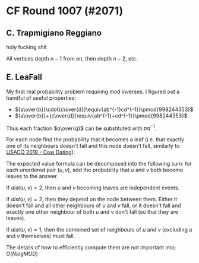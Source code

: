 # CF Round 1007 (#2071)

## C. Trapmigiano Reggiano
holy fucking shit

All vertices depth $n-1$ from en, then depth $n-2$, etc.

## E. LeaFall
My first real probability problem requiring mod inverses. I figured out a handful of useful properties:
 - ${a\over{b}}\cdot{c\over{d}}\equiv{ab^{-1}cd^{-1}}\pmod{998244353}$
 - ${a\over{b}}+{c\over{d}}\equiv{ab^{-1}+cd^{-1}}\pmod{998244353}$

Thus each fraction $p\over{q}$ can be substituted with $pq^{-1}$.

For each node find the probability that it becomes a leaf (i.e. that exactly one of its neighbours doesn't fall and this node doesn't fall, similarly to [USACO 2019 - Cow Dating](https://usaco.org/index.php?page=viewproblem2&cpid=924)).

The expected value formula can be decomposed into the following sum: for each unordered pair $(u,v)$, add the probability that $u$ and $v$ both become leaves to the answer.

If $dist(u,v)>2$, then $u$ and $v$ becoming leaves are independent events.

If $dist(u,v)=2$, then they depend on the node between them. Either it doesn't fall and all other neighbours of $u$ and $v$ fall, or it doesn't fall and exactly one other neighbour of both $u$ and $v$ don't fall (so that they are leaves).

If $dist(u,v)=1$, then the combined set of neighbours of $u$ and $v$ (excluding $u$ and $v$ themselves) must fall.

The details of how to efficiently compute them are not important imo; $O(NlogMOD)$